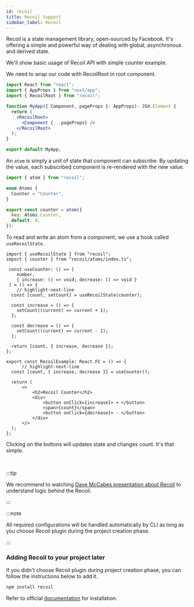 ```yaml
---
id: recoil
title: Recoil Support
sidebar_label: Recoil
---
```


Recoil is a state management library, open-sourced by Facebook. It's offering a simple and powerful way of dealing with global, asynchronous and derived state.

We'll show basic usage of Recoil API with simple counter example.

We need to wrap our code with RecoilRoot in root component.

``` jsx title="pages/__app.tsx"
import React from "react";
import { AppProps } from "next/app";
import { RecoilRoot } from "recoil";

function MyApp({ Component, pageProps }: AppProps): JSX.Element {
  return (
    <RecoilRoot>
      <Component {...pageProps} />
    </RecoilRoot>
  );
}

export default MyApp;
```

An `atom` is simply a unit of state that component can subscribe. By updating the value, each subscribed component is re-rendered with the new value.

```jsx title="recoil/atoms/index.ts"
import { atom } from "recoil";

enum Atoms {
  Counter = "Counter",
}

export const counter = atom({
  key: Atoms.Counter,
  default: 0,
});
```

To read and write an atom from a component, we use a hook called `useRecoilState`.

```tsx title="componentes/RecoilExample/index.tsx"
import { useRecoilState } from "recoil";
import { counter } from "recoil/atoms/index.ts";

 const useCounter: () => [
    number,
    { increase: () => void; decrease: () => void }
 ] = () => {
    // highlight-next-line
  const [count, setCount] = useRecoilState(counter);

  const increase = () => {
    setCount((current) => current + 1);
  };

  const decrease = () => {
    setCount((current) => current - 1);
  };

  return [count, { increase, decrease }];
};

export const RecoilExample: React.FC = () => {
      // highlight-next-line
  const [count, { increase, decrease }] = useCounter();

  return (
      <>
          <h2>Recoil Counter</h2>
          <div>
              <button onClick={increase}> + </button>
              <span>{count}</span>
              <button onClick={decrease}> - </button>
          </div>
      </>
  );
};
```
Clicking on the buttons will updates state and changes count. It's that simple.

<br/>

:::tip

We recommend to watching [Dave McCabes presentation about Recoil](https://www.youtube.com/watch?v=_ISAA_Jt9kI&feature=youtu.be&ab_channel=ReactEurope) to understand logic behind the Recoil.

:::

:::note

All required configurations will be handled automatically by CLI as long as you choose Recoil plugin during the project creation phase.

:::


### Adding Recoil to your project later

If you didn't choose Recoil plugin during project creation phase, you can follow the instructions below to add it.

```bash
npm install recoil
```

Refer to official [documentation](https://recoiljs.org/docs/introduction/installation) for installation.


